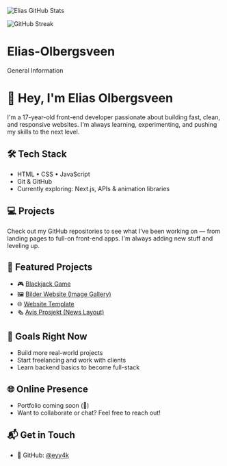 ![Elias GitHub Stats](https://github-readme-stats.vercel.app/api?username=eyy4k&show_icons=true&count_private=true)

![GitHub Streak](https://github-readme-streak-stats.herokuapp.com/?user=eyy4k)



# Elias-Olbergsveen
General Information

# 👋 Hey, I'm Elias Olbergsveen

I'm a 17-year-old front-end developer passionate about building fast, clean, and responsive websites. I'm always learning, experimenting, and pushing my skills to the next level.

## 🛠️ Tech Stack
- HTML • CSS • JavaScript
- Git & GitHub
- Currently exploring: Next.js, APIs & animation libraries

## 💻 Projects
Check out my GitHub repositories to see what I’ve been working on — from landing pages to full-on front-end apps. I'm always adding new stuff and leveling up.


## 🔗 Featured Projects
- 🎮 [Blackjack Game](https://github.com/eyy4k/blackjack)
- 🖼️ [Bilder Website (Image Gallery)](https://github.com/eyy4k/Bilder-Website)
- 🌐 [Website Template](https://github.com/eyy4k/Website-Template)
- 🗞️ [Avis Prosjekt (News Layout)](https://github.com/eyy4k/Avis-Prosjekt)

## 🎯 Goals Right Now
- Build more real-world projects
- Start freelancing and work with clients
- Learn backend basics to become full-stack

## 🌐 Online Presence
- Portfolio coming soon (👀)
- Want to collaborate or chat? Feel free to reach out!

## 📬 Get in Touch
- 🐙 GitHub: [@eyy4k](https://github.com/Elias.Olbergsveen)

